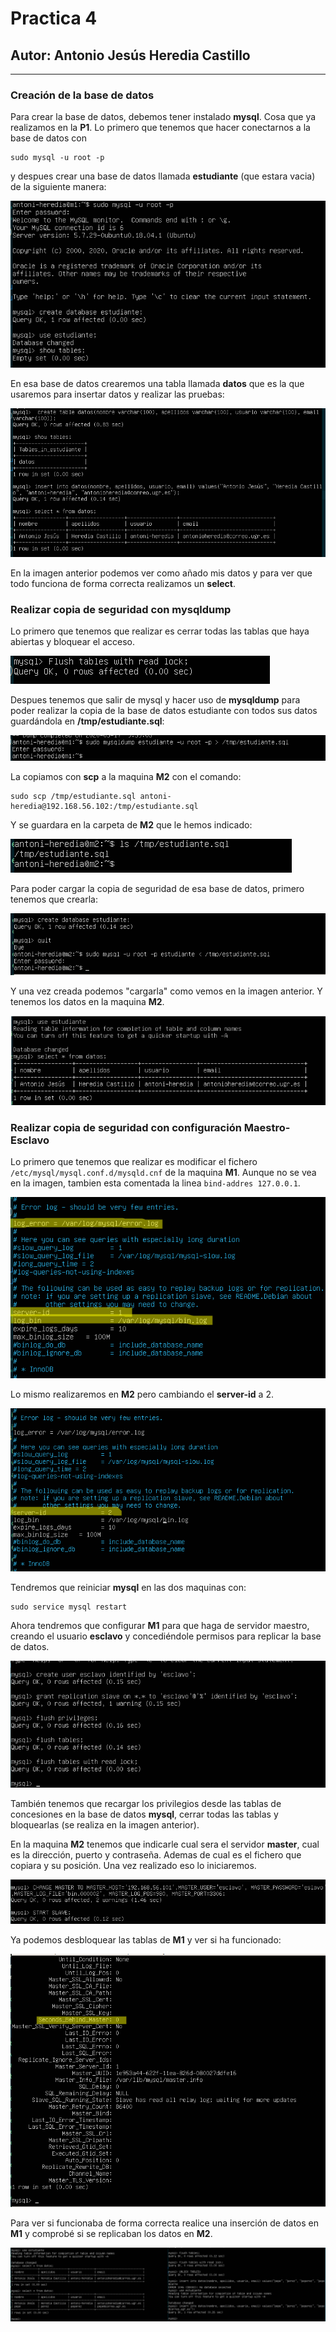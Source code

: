 # Practica 4
## Autor: Antonio Jesús Heredia Castillo
***
### Creación de la base de datos
Para crear la base de datos, debemos tener instalado __mysql__. Cosa que ya realizamos en la __P1__. Lo primero que tenemos que hacer conectarnos a la base de datos con 
```
sudo mysql -u root -p
```
y despues crear una base de datos llamada __estudiante__ (que estara vacia) de la siguiente manera:

![](img/1_1.png)

En esa base de datos crearemos una tabla llamada __datos__ que es la que usaremos para insertar datos y realizar las pruebas:

![](img/1_2.png)

En la imagen anterior podemos ver como añado mis datos y para ver que todo funciona de forma correcta realizamos un __select__. 

### Realizar copia de seguridad con mysqldump
Lo primero que tenemos que realizar es cerrar todas las tablas que haya abiertas y bloquear el acceso.

![](img/1_3.png)

Despues tenemos que salir de mysql y hacer uso de __mysqldump__ para poder realizar la copia de la base de datos estudiante con todos sus datos guardándola en __/tmp/estudiante.sql__:

![](img/1_4.png)

La copiamos con __scp__ a la maquina __M2__ con el comando:
```
sudo scp /tmp/estudiante.sql antoni-heredia@192.168.56.102:/tmp/estudiante.sql
```
Y se guardara en la carpeta de __M2__ que le hemos indicado:

![](img/1_5.png)


Para poder cargar la copia de seguridad de esa base de datos, primero tenemos que crearla:

![](img/1_6.png)

Y una vez creada podemos "cargarla" como vemos en la imagen anterior. Y tenemos los datos en la maquina __M2__.

![](img/1_7.png)

### Realizar copia de seguridad con configuración __Maestro-Esclavo__
Lo primero que tenemos que realizar es modificar el fichero ```/etc/mysql/mysql.conf.d/mysqld.cnf``` de la maquina __M1__. Aunque no se vea en la imagen, tambien esta comentada la linea ```bind-addres 127.0.0.1```.

![](img/2_1.png)

Lo mismo realizaremos en __M2__ pero cambiando el __server-id__ a 2. 

![](img/2_2.png)

Tendremos que reiniciar __mysql__ en las dos maquinas con:
```
sudo service mysql restart
```
Ahora tendremos que configurar __M1__ para que haga de servidor maestro, creando el usuario __esclavo__ y concediéndole permisos para replicar la base de datos.

![](img/2_3.png)

También tenemos que recargar los privilegios desde las tablas de concesiones en la base de datos __mysql__, cerrar todas las tablas y bloquearlas (se realiza en la imagen anterior).

En la maquina __M2__ tenemos que indicarle cual sera el servidor __master__, cual es la dirección, puerto y contraseña. Ademas de cual es el fichero que copiara y su posición. Una vez realizado eso lo iniciaremos.

![](img/2_4.png)

 
Ya podemos desbloquear las tablas de __M1__ y ver si ha funcionado:

![](img/2_5.png)

Para ver si funcionaba de forma correcta  realice una inserción de datos en __M1__ y comprobé si se replicaban los datos en __M2__.

![](img/2_7.png)


